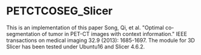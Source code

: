 # PETCTCOSEG_Slicer
This is an implementation of this paper
Song, Qi, et al. "Optimal co-segmentation of tumor in PET-CT images with context information." 
IEEE transactions on medical imaging 32.9 (2013): 1685-1697.
The module for 3D Slicer has been tested under Ubuntu16 and Slicer 4.6.2.
